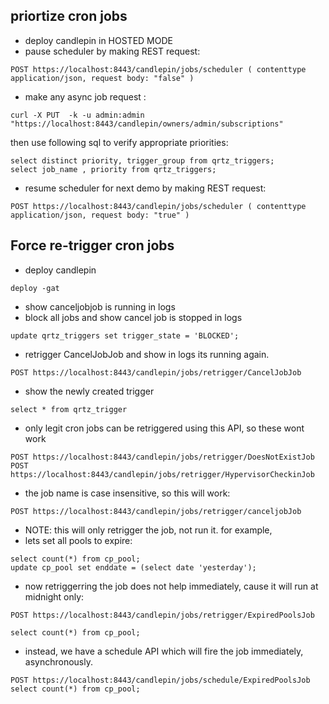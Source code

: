 ## priortize cron jobs
* deploy candlepin in HOSTED MODE
* pause scheduler by making REST request:

```
POST https://localhost:8443/candlepin/jobs/scheduler ( contenttype application/json, request body: "false" )

```
* make any async job request :
```
curl -X PUT  -k -u admin:admin  "https://localhost:8443/candlepin/owners/admin/subscriptions" 
```

then use following sql to verify appropriate priorities:

```
select distinct priority, trigger_group from qrtz_triggers;
select job_name , priority from qrtz_triggers;
```

* resume scheduler for next demo by making REST request:

```
POST https://localhost:8443/candlepin/jobs/scheduler ( contenttype application/json, request body: "true" )

```


## Force re-trigger cron jobs

* deploy candlepin

```
deploy -gat
```
* show canceljobjob is running in logs
* block all jobs and show cancel job is stopped in logs
```
update qrtz_triggers set trigger_state = 'BLOCKED';
```
* retrigger CancelJobJob and show in logs its running again.

```
POST https://localhost:8443/candlepin/jobs/retrigger/CancelJobJob

```
* show the newly created trigger

```
select * from qrtz_trigger

```

* only legit cron jobs can be retriggered using this API, so these wont work

```
POST https://localhost:8443/candlepin/jobs/retrigger/DoesNotExistJob
POST https://localhost:8443/candlepin/jobs/retrigger/HypervisorCheckinJob

```
* the job name is case insensitive, so this will work:

```
POST https://localhost:8443/candlepin/jobs/retrigger/canceljobJob

```

* NOTE: this will only retrigger the job, not run it. for example,
* lets set all pools to expire:

```
select count(*) from cp_pool;
update cp_pool set enddate = (select date 'yesterday');

```
* now retriggerring the job does not help immediately, cause it will run at midnight only:

```
POST https://localhost:8443/candlepin/jobs/retrigger/ExpiredPoolsJob

select count(*) from cp_pool;
```
* instead, we have a schedule API which will fire the job immediately, asynchronously.
```
POST https://localhost:8443/candlepin/jobs/schedule/ExpiredPoolsJob
select count(*) from cp_pool;
```
